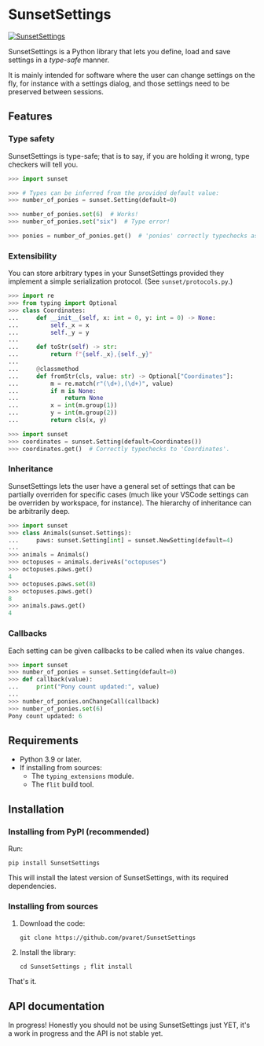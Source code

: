 # SunsetSettings

[![SunsetSettings](https://circleci.com/gh/pvaret/SunsetSettings.svg?style=shield)](https://circleci.com/gh/pvaret/SunsetSettings)

SunsetSettings is a Python library that lets you define, load and save settings
in a *type-safe* manner.

It is mainly intended for software where the user can change settings on the
fly, for instance with a settings dialog, and those settings need to be
preserved between sessions.

## Features

### Type safety

SunsetSettings is type-safe; that is to say, if you are holding it wrong, type
checkers will tell you.

```python
>>> import sunset

>>> # Types can be inferred from the provided default value:
>>> number_of_ponies = sunset.Setting(default=0)

>>> number_of_ponies.set(6)  # Works!
>>> number_of_ponies.set("six")  # Type error!

>>> ponies = number_of_ponies.get()  # 'ponies' correctly typechecks as int
```

### Extensibility

You can store arbitrary types in your SunsetSettings provided they implement a
simple serialization protocol. (See `sunset/protocols.py`.)

```python
>>> import re
>>> from typing import Optional
>>> class Coordinates:
...     def __init__(self, x: int = 0, y: int = 0) -> None:
...         self._x = x
...         self._y = y
...
...     def toStr(self) -> str:
...         return f"{self._x},{self._y}"
...
...     @classmethod
...     def fromStr(cls, value: str) -> Optional["Coordinates"]:
...         m = re.match(r"(\d+),(\d+)", value)
...         if m is None:
...             return None
...         x = int(m.group(1))
...         y = int(m.group(2))
...         return cls(x, y)

>>> import sunset
>>> coordinates = sunset.Setting(default=Coordinates())
>>> coordinates.get()  # Correctly typechecks to 'Coordinates'.
```

### Inheritance

SunsetSettings lets the user have a general set of settings that can be
partially overriden for specific cases (much like your VSCode settings can be
overriden by workspace, for instance). The hierarchy of inheritance can be
arbitrarily deep.

````python
>>> import sunset
>>> class Animals(sunset.Settings):
...     paws: sunset.Setting[int] = sunset.NewSetting(default=4)
... 
>>> animals = Animals()
>>> octopuses = animals.deriveAs("octopuses")
>>> octopuses.paws.get()
4
>>> octopuses.paws.set(8)
>>> octopuses.paws.get()
8
>>> animals.paws.get()
4
````

### Callbacks

Each setting can be given callbacks to be called when its value changes.

```python
>>> import sunset
>>> number_of_ponies = sunset.Setting(default=0)
>>> def callback(value):
...     print("Pony count updated:", value)
...     
>>> number_of_ponies.onChangeCall(callback)
>>> number_of_ponies.set(6)
Pony count updated: 6
```

## Requirements

- Python 3.9 or later.
- If installing from sources:
    - The `typing_extensions` module.
    - The `flit` build tool.

## Installation

### Installing from PyPI (recommended)

Run:

```
pip install SunsetSettings
```

This will install the latest version of SunsetSettings, with its required
dependencies.

### Installing from sources

1. Download the code:

    ```
    git clone https://github.com/pvaret/SunsetSettings
    ```

2. Install the library:

    ```
    cd SunsetSettings ; flit install
    ```

That's it.

## API documentation

In progress! Honestly you should not be using SunsetSettings just YET, it's a
work in progress and the API is not stable yet.
